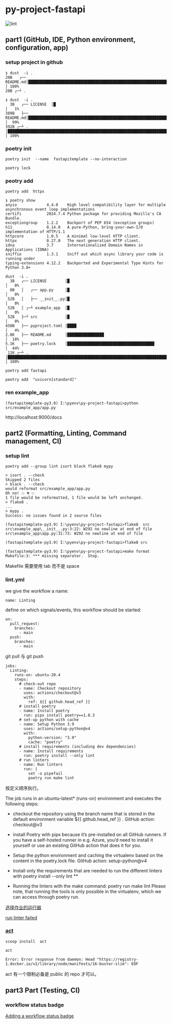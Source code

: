 # py-project-fastapi

![lint](https://github.com/myself659/py-project-fastapi/.github/workflows/lint.yml/badge.svg?branch=main)

## part1 (GitHub, IDE, Python environment, configuration, app)

### setup project in github

```
❯ dust  -i .
20B   ┌── README.md│█████████████████████████████████████████████████████████████████████████████████████████████ │ 100%
20B ┌─┴ .
```

```
❯ dust  -i .
  3B   ┌── LICENSE  │█                                                                                            │   1%
389B   ├── README.md│████████████████████████████████████████████████████████████████████████████████████████████ │  99%
392B ┌─┴ .          │████████████████████████████████████████████████████████████████████████████████████████████ │ 100%

```

### poetry init

```
poetry init  --name  fastapitemplate --no-interaction
```

```
poetry lock
```

### peotry add

```
poetry add  httpx
```

```
❯ poetry show
anyio             4.4.0    High level compatibility layer for multiple asynchronous event loop implementations
certifi           2024.7.4 Python package for providing Mozilla's CA Bundle.
exceptiongroup    1.2.2    Backport of PEP 654 (exception groups)
h11               0.14.0   A pure-Python, bring-your-own-I/O implementation of HTTP/1.1
httpcore          1.0.5    A minimal low-level HTTP client.
httpx             0.27.0   The next generation HTTP client.
idna              3.7      Internationalized Domain Names in Applications (IDNA)
sniffio           1.3.1    Sniff out which async library your code is running under
typing-extensions 4.12.2   Backported and Experimental Type Hints for Python 3.8+
```

```
dust  -i .
  3B   ┌── LICENSE        │█                                                                                      │   0%
  0B   │   ┌── app.py     │█                                                                                      │   0%
 52B   │   ├── __init__.py│█                                                                                      │   0%
 52B   │ ┌─┴ example_app  │█                                                                                      │   0%
 52B   ├─┴ src            │█                                                                                      │   0%
450B   ├── pyproject.toml │████                                                                                   │   4%
2.0K   ├── README.md      │████████████████                                                                       │  18%
5.1K   ├── poetry.lock    │██████████████████████████████████████                                                 │  44%
 11K ┌─┴ .                │██████████████████████████████████████████████████████████████████████████████████████ │ 100%
```

```
poetry add fastapi
```

```
peotry add  "uvicorn[standard]"
```

### ren example_app

```
(fastapitemplate-py3.9) I:\pyenv\py-project-fastapi>python src/example_app/app.py
```

http://localhost:9000/docs

## part2 (Formatting, Linting, Command management, CI)

### setup lint

```
poetry add --group lint isort black flake8 mypy
```

```
> isort . --check
Skipped 2 files
> black . --check
would reformat src/example_app/app.py
Oh no! 💥 💔 💥
1 file would be reformatted, 1 file would be left unchanged.
> flake8 .
...
> mypy .
Success: no issues found in 2 source files
```

```
(fastapitemplate-py3.9) I:\pyenv\py-project-fastapi>flake8  src
src\example_app\__init__.py:3:22: W292 no newline at end of file
src\example_app\app.py:31:73: W292 no newline at end of file

(fastapitemplate-py3.9) I:\pyenv\py-project-fastapi>flake8 src
```

```
(fastapitemplate-py3.9) I:\pyenv\py-project-fastapi>make format
Makefile:3: *** missing separator.  Stop.
```

Makefile 需要使用 tab 而不是 space

### lint.yml

we give the workflow a name:

```
name: Linting
```

define on which signals/events, this workflow should be started:

```
on:
  pull_request:
    branches:
      - main
  push:
    branches:
      - main
```

git pull 与 git push

```
jobs:
  Linting:
    runs-on: ubuntu-20.4
    steps:
      # check-out repo
      - name: Checkout repository
        uses: actions/checkout@v3
        with:
          ref: ${{ github.head_ref }}
      # install poetry
      - name: Install poetry
        run: pipx install poetry==1.8.3
      # set-up python with cache
      - name: Setup Python 3.9
        uses: actions/setup-python@v4
        with:
          python-version: "3.9"
          cache: "poetry"
      # install requirements (including dev dependencies)
      - name: Install requirements
        run: poetry install --only lint
      # run linters
      - name: Run linters
        run: |
          set -o pipefail
          poetry run make lint
```

按定义顺序执行。

The job runs in an ubuntu-latest\* (runs-on) environment and executes the following steps:

- checkout the repository using the branch name that is stored in the default environment variable ${{ github.head_ref }} . GitHub action: checkout@v3

- install Poetry with pipx because it’s pre-installed on all GitHub runners. If you have a self-hosted runner in e.g. Azure, you’d need to install it yourself or use an existing GitHub action that does it for you.

- Setup the python environment and caching the virtualenv based on the content in the poetry.lock file. GitHub action: setup-python@v4

- Install only the requirements that are needed to run the different linters with poetry install --only lint \*\*

- Running the linters with the make command: poetry run make lint Please note, that running the tools is only possible in the virtualenv, which we can access through poetry run.

[](https://raw.githubusercontent.com/actions/python-versions/main/versions-manifest.json)

[选择作业的运行器](https://docs.github.com/zh/actions/using-jobs/choosing-the-runner-for-a-job)

[run linter failed](https://github.com/myself659/py-project-fastapi/actions/runs/10109003492/job/27956016609)

### [act](https://github.com/nektos/act)

```
scoop install  act
```

```
act
```

```
Error: Error response from daemon: Head "https://registry-1.docker.io/v2/library/node/manifests/16-buster-slim": EOF
```

act 有一个限制必备是 public 的 repo 才可以。

## part3 Part (Testing, CI)

### workflow status badge

[Adding a workflow status badge](https://docs.github.com/zh/actions/monitoring-and-troubleshooting-workflows/monitoring-workflows/adding-a-workflow-status-badge)
